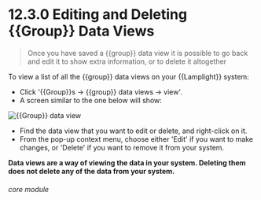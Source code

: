 # 12.3.0 Editing and Deleting {{Group}} Data Views

> Once you have saved a {{group}} data view it is possible to go back and edit it to show extra information, or to delete it altogether 

To view a list of all the {{group}} data views on your {{Lamplight}} system:
- Click '{{Group}}s -> {{group}} data views -> view'. 
- A screen similar to the one below will show:

![{{Group}} data view](112a.png )

- Find the data view that you want to edit or delete, and right-click on it. 
- From the pop-up context menu, choose either 'Edit' if you want to make changes, or 'Delete' if you want to remove it from your system. 

**Data views are a way of viewing the data in your system. Deleting them does not delete any of the data from your system.** 


###### core module

